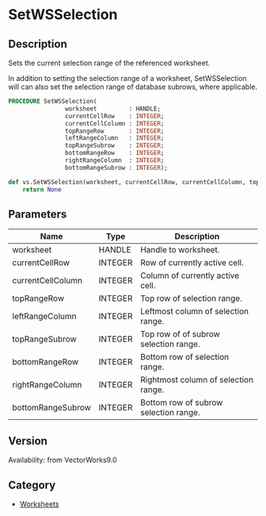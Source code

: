# SetWSSelection

## Description
Sets the current selection range of the referenced worksheet.

In addition to setting the selection range of a worksheet, SetWSSelection will can also set the selection range of database subrows, where applicable.

```pascal
PROCEDURE SetWSSelection(
				worksheet         : HANDLE;
				currentCellRow    : INTEGER;
				currentCellColumn : INTEGER;
				topRangeRow       : INTEGER;
				leftRangeColumn   : INTEGER;
				topRangeSubrow    : INTEGER;
				bottomRangeRow    : INTEGER;
				rightRangeColumn  : INTEGER;
				bottomRangeSubrow : INTEGER);
```

```python
def vs.SetWSSelection(worksheet, currentCellRow, currentCellColumn, topRangeRow, leftRangeColumn, topRangeSubrow, bottomRangeRow, rightRangeColumn, bottomRangeSubrow):
    return None
```

## Parameters
|Name|Type|Description|
|---|---|---|
|worksheet|HANDLE|Handle to worksheet.|
|currentCellRow|INTEGER|Row of currently active cell.|
|currentCellColumn|INTEGER|Column of currently active cell.|
|topRangeRow|INTEGER|Top row of selection range.|
|leftRangeColumn|INTEGER|Leftmost column of selection range.|
|topRangeSubrow|INTEGER|Top row of of subrow selection range.|
|bottomRangeRow|INTEGER|Bottom row of selection range.|
|rightRangeColumn|INTEGER|Rightmost column of selection range.|
|bottomRangeSubrow|INTEGER|Bottom row of subrow selection range.|

## Version
Availability: from VectorWorks9.0

## Category
* [Worksheets](../Categories/Worksheets.md)
